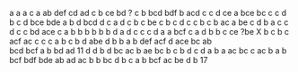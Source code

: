 a
a
a
c
a
ab
def
cd ad
c 
b
ce bd ?
c
b
bcd bdf
b
acd
c
c
d
ce
a
bce
bc
c
c
d
b
c
d
bce bde
a
b d
bcd
d
c
a
d
c
b
c
be
c
b
c
d
c
c
b
c
b
ac
a
be
c
d
b a
c
c
d
c
c
bd
ace
c
a
b
b
b
b
b
b
d a
d c
c
c
d
a
a
bcf
c
a
d
b
b
c
ce  ?be X
b
c
b
c
acf
ac
c
c
c
a
b
c
b
d
abe
d
b
b
a
b
def
acf
d
ace
bc ab   
bcd bcf
a
b
bd ad 11
d
d
b
d
bc ac
b
ae
bc
b
c
b
d
c
d
a
b
a
ac bc
c
ac
b
a
b
bcf
bdf bde
ab
ad ac
b
b
bc
d
b c
a
b
bcf
ac
be
d b  17
